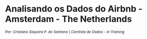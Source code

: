 # Analisando os Dados do Airbnb - Amsterdam - The Netherlands

<sub>*Por: Cristiano Siqueira P. de Santana* | *Cientista de Dados - in Training*</sub>
